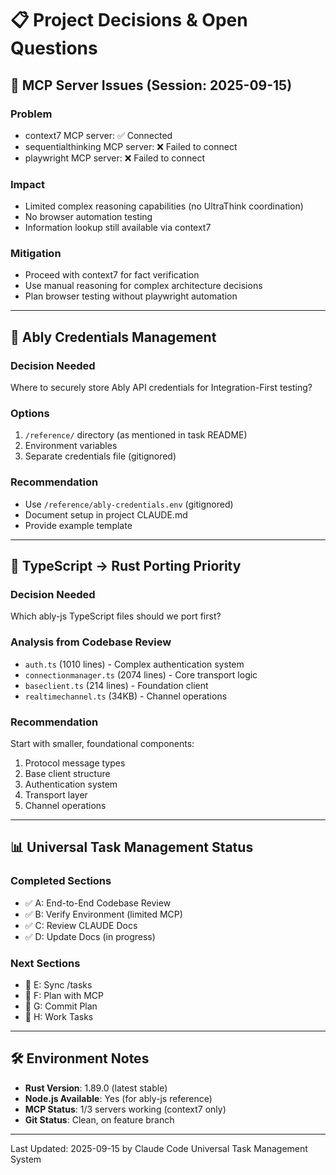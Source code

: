 # 📋 Project Decisions & Open Questions

## 🚨 MCP Server Issues (Session: 2025-09-15)

### Problem
- context7 MCP server: ✅ Connected  
- sequentialthinking MCP server: ❌ Failed to connect
- playwright MCP server: ❌ Failed to connect

### Impact
- Limited complex reasoning capabilities (no UltraThink coordination)
- No browser automation testing
- Information lookup still available via context7

### Mitigation
- Proceed with context7 for fact verification
- Use manual reasoning for complex architecture decisions
- Plan browser testing without playwright automation

---

## 🔑 Ably Credentials Management

### Decision Needed
Where to securely store Ably API credentials for Integration-First testing?

### Options
1. `/reference/` directory (as mentioned in task README)
2. Environment variables
3. Separate credentials file (gitignored)

### Recommendation
- Use `/reference/ably-credentials.env` (gitignored)
- Document setup in project CLAUDE.md
- Provide example template

---

## 🎯 TypeScript → Rust Porting Priority

### Decision Needed  
Which ably-js TypeScript files should we port first?

### Analysis from Codebase Review
- `auth.ts` (1010 lines) - Complex authentication system
- `connectionmanager.ts` (2074 lines) - Core transport logic
- `baseclient.ts` (214 lines) - Foundation client
- `realtimechannel.ts` (34KB) - Channel operations

### Recommendation
Start with smaller, foundational components:
1. Protocol message types
2. Base client structure  
3. Authentication system
4. Transport layer
5. Channel operations

---

## 📊 Universal Task Management Status

### Completed Sections
- ✅ A: End-to-End Codebase Review
- ✅ B: Verify Environment (limited MCP)
- ✅ C: Review CLAUDE Docs
- ✅ D: Update Docs (in progress)

### Next Sections
- 🔄 E: Sync /tasks
- 🔄 F: Plan with MCP  
- 🔄 G: Commit Plan
- 🔄 H: Work Tasks

---

## 🛠️ Environment Notes

- **Rust Version**: 1.89.0 (latest stable)
- **Node.js Available**: Yes (for ably-js reference)
- **MCP Status**: 1/3 servers working (context7 only)
- **Git Status**: Clean, on feature branch

---

Last Updated: 2025-09-15 by Claude Code Universal Task Management System